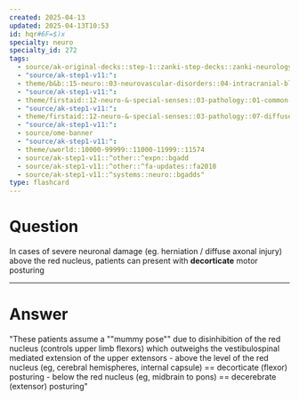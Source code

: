 ```yaml
---
created: 2025-04-13
updated: 2025-04-13T10:53
id: hqr#6F=$)x
specialty: neuro
specialty_id: 272
tags:
  - source/ak-original-decks::step-1::zanki-step-decks::zanki-neurology::neuro-pathology
  - "source/ak-step1-v11:": 
  - theme/b&b::15-neuro::03-neurovascular-disorders::04-intracranial-bleeding
  - "source/ak-step1-v11:": 
  - theme/firstaid::12-neuro-&-special-senses::03-pathology::01-common-brain-lesions::red-nucleus
  - "source/ak-step1-v11:": 
  - theme/firstaid::12-neuro-&-special-senses::03-pathology::07-diffuse-axonal-injury
  - "source/ak-step1-v11:": 
  - source/ome-banner
  - "source/ak-step1-v11:": 
  - theme/uworld::10000-99999::11000-11999::11574
  - source/ak-step1-v11::^other::^expn::bgadd
  - source/ak-step1-v11::^other::^fa-updates::fa2018
  - source/ak-step1-v11::^systems::neuro::bgadds"
type: flashcard
---
```


# Question
In cases of severe neuronal damage (eg. herniation / diffuse axonal injury) above the red nucleus, patients can present with **decorticate** motor posturing

---

# Answer
"These patients assume a ""mummy pose"" due to disinhibition of the red nucleus (controls upper limb flexors) which outweighs the vestibulospinal mediated extension of the upper extensors   - above the level of the red nucleus (eg, cerebral hemispheres, internal capsule) == decorticate (flexor) posturing   - below the red nucleus (eg, midbrain to pons) == decerebrate (extensor) posturing"